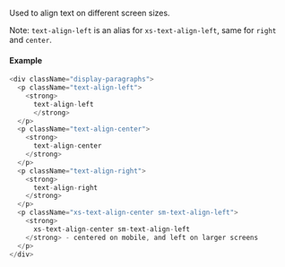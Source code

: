 Used to align text on different screen sizes.

Note: `text-align-left` is an alias for `xs-text-align-left`, same for `right` and `center`.

#### Example

```js
<div className="display-paragraphs">
  <p className="text-align-left">
    <strong>
      text-align-left
      </strong>
  </p>
  <p className="text-align-center">
    <strong>
      text-align-center
    </strong>
  </p>
  <p className="text-align-right">
    <strong>
      text-align-right
    </strong>
  </p>
  <p className="xs-text-align-center sm-text-align-left">
    <strong>
      xs-text-align-center sm-text-align-left
    </strong> - centered on mobile, and left on larger screens
  </p>
</div>
```
